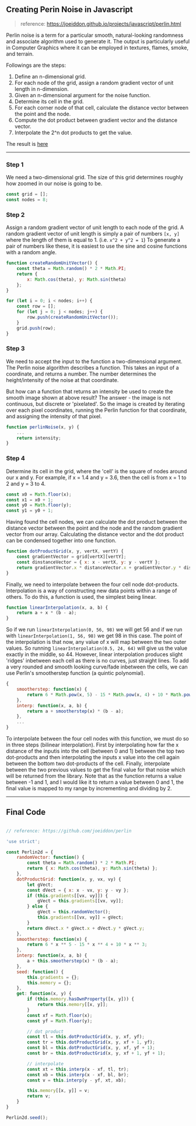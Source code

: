 
## Creating Perin Noise in Javascript

> reference: https://joeiddon.github.io/projects/javascript/perlin.html   


Perlin noise is a term for a particular smooth, natural-looking randomness and associate algorithm used to generate it.
The output is particularly useful in Computer Graphics where it can be employed in textures, flames, smoke, and terrain.

Followings are the steps:
 1. Define an n-dimensional grid.
 2. For each node of the grid, assign a random gradient vector of unit length in n-dimension.
 3. Given an n-dimensional argument for the noise function.
 4. Determine its cell in the grid.
 5. For each corner node of that cell, calculate the distance vector between the point and the node.
 6. Compute the dot product between gradient vector and the distance vector.
 7. Interpolate the 2^n dot products to get the value.

The result is [here](./sketch.html)

---

### Step 1

We need a two-dimensional grid. The size of this grid determines roughly how zoomed in our noise is going to be.

```javascript
const grid = [];
const nodes = 8;
```

### Step 2

Assign a random gradient vector of unit length to each node of the grid.
A random gradient vector of unit length is simply a pair of numbers `[x, y]` where the length of them is equal to 1. (i.e. `x^2 + y^2 = 1`)
To generate a pair of numbers like these, it is easiest to use the sine and cosine functions with a random angle.

```javascript
function createRandomUnitVector() {
    const theta = Math.random() * 2 * Math.PI;
    return {
        x: Math.cos(theta), y: Math.sin(theta)
    };
}

for (let i = 0; i < nodes; i++) {
    const row = [];
    for (let j = 0; j < nodes; j++) {
        row.push(createRandomUnitVector());
    }
    grid.push(row);
}
```

### Step 3

We need to accept the input to the function a two-dimensional argument.
The Perlin noise algorithm describes a function. This takes an input of a coordinate, and returns a number. The number determines the height/intensity of the noise at that coordinate.

But how can a function that returns an intensity be used to create the smooth image shown at above result? The answer - the image is not continuous, but discrete or 'pixelated'. So the image is created by iterating over each pixel coordinates, running the Perlin function for that coordinate, and assigning the intensity of that pixel.

```javascript
function perlinNoise(x, y) {
    ...
    return intensity;
}
```

### Step 4

Determine its cell in the grid, where the 'cell' is the square of nodes around our x and y. For example, if x = 1.4 and y = 3.6, then the cell is from x = 1 to 2 and y = 3 to 4.

```javascript
const x0 = Math.floor(x);
const x1 = x0 + 1;
const y0 = Math.floor(y);
const y1 = y0 + 1;
```

Having found the cell nodes, we can calculate the dot product between the distance vector between the point and the node and the random gradient vector from our array. Calculating the distance vector and the dot product can be condensed together into one function.

```javascript
function dotProductGrid(x, y, vertX, vertY) {
    const gradientVector = grid[vertX][vertY];
    const dinstanceVector = { x: x - vertX, y: y - vertY };
    return gradientVector.x * distanceVector.x + gradientVector.y * distanceVector.y;
}
```

Finally, we need to interpolate between the four cell node dot-products. Interpolation is a way of constructing new data points within a range of others. To do this, a function is used, the simplest being linear.

```javascript
function linearInterpolation(x, a, b) {
    return a + x * (b - a);
}
```

So if we run `linearInterpolation(0, 56, 98)` we will get 56 and if we run with `linearInterpolation(1, 56, 98)` we get 98 in this case. The point of the interpolation is that now, any value of x will map between the two outer values. So running `linearInterpolation(0.5, 24, 64)` will give us the value exactly in the middle, so 44. However, linear interpolation produces slight 'ridges' inbetween each cell as there is no curves, just straight lines. To add a very rounded and smooth looking curve/fade inbetween the cells, we can use Perlin's smootherstep function (a quintic polynomial).

```javascript
{
    smootherstep: function(x) {
        return 6 * Math.pow(x, 5) - 15 * Math.pow(x, 4) + 10 * Math.pow(x, 3); 
    },
    interp: function(x, a, b) {
        return a + smootherstep(x) * (b - a);
    },
    ...
}
```

To interpolate between the four cell nodes with this function, we must do so in three steps (bilinear interpolation). First by interpolating how far the x distance of the inputis into the cell (between 0 and 1) between the top two dot-products and then interpolating the inputs x value into the cell again between the bottom two dot-products of the cell. Finally, interpolate between the two previous values to get the final value for that noise which will be returned from the library. Note that as the function returns a value between -1 and 1, and I would like it to return a value between 0 and 1, the final value is mapped to my range by incrementing and dividing by 2. 

---

## Final Code

```javascript

// reference: https://github.com/joeiddon/perlin

'use strict';

const Perlin2d = {
    randomVector: function() {
        const theta = Math.random() * 2 * Math.PI;
        return { x: Math.cos(theta), y: Math.sin(theta) };
    },
    dotProductGrid: function(x, y, vx, vy) {
        let gVect;
        const dVect = { x: x - vx, y: y - vy };
        if (this.gradients[[vx, vy]]) {
            gVect = this.gradients[[vx, vy]];
        } else {
            gVect = this.randomVector();
            this.gradients[[vx, vy]] = gVect;
        }
        return dVect.x * gVect.x + dVect.y * gVect.y;
    },
    smootherstep: function(x) {
        return 6 * x ** 5 - 15 * x ** 4 + 10 * x ** 3;
    },
    interp: function(x, a, b) {
        a + this.smootherstep(x) * (b - a);
    },
    seed: function() {
        this.gradients = {};
        this.memory = {};
    },
    get: function(x, y) {
        if (this.memory.hasOwnProperty([x, y])) {
            return this.memory[[x, y]];
        }
        const xf = Math.floor(x);
        const yf = Math.floor(y);

        // dot product
        const tl = this.dotProductGrid(x, y, xf, yf);
        const tr = this.dotProductGrid(x, y, xf + 1, yf);
        const bl = this.dotProductGrid(x, y, xf, yf + 1);
        const br = this.dotProductGrid(x, y, xf + 1, yf + 1);

        // interpolate
        const xt = this.interp(x - xf, tl, tr);
        const xb = this.interp(x - xf, bl, br);
        const v = this.interp(y - yf, xt, xb);

        this.memory[[x, y]] = v;
        return v;
    }
}

Perlin2d.seed();
```
